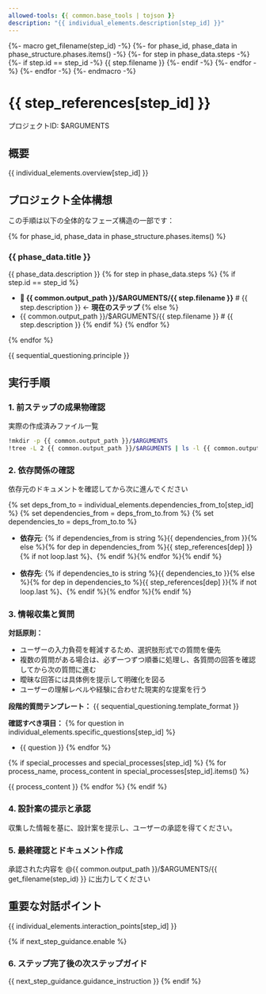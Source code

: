 ```yaml
---
allowed-tools: {{ common.base_tools | tojson }}
description: "{{ individual_elements.description[step_id] }}"
---
```


{%- macro get_filename(step_id) -%}
  {%- for phase_id, phase_data in phase_structure.phases.items() -%}
    {%- for step in phase_data.steps -%}
      {%- if step.id == step_id -%}
        {{ step.filename }}
      {%- endif -%}
    {%- endfor -%}
  {%- endfor -%}
{%- endmacro -%}

# {{ step_references[step_id] }}

プロジェクトID: $ARGUMENTS

## 概要
{{ individual_elements.overview[step_id] }}

## プロジェクト全体構想

この手順は以下の全体的なフェーズ構造の一部です：

{% for phase_id, phase_data in phase_structure.phases.items() %}
### {{ phase_data.title }}
{{ phase_data.description }}
{% for step in phase_data.steps %}
{% if step.id == step_id %}
- **🎯 {{ common.output_path }}/$ARGUMENTS/{{ step.filename }}** # {{ step.description }} ← **現在のステップ**
{% else %}
- {{ common.output_path }}/$ARGUMENTS/{{ step.filename }} # {{ step.description }}
{% endif %}
{% endfor %}

{% endfor %}

{{ sequential_questioning.principle }}

## 実行手順

### 1. 前ステップの成果物確認

実際の作成済みファイル一覧
```bash
!mkdir -p {{ common.output_path }}/$ARGUMENTS
!tree -L 2 {{ common.output_path }}/$ARGUMENTS | ls -l {{ common.output_path }}/$ARGUMENTS
```

### 2. 依存関係の確認

依存元のドキュメントを確認してから次に進んでください

{% set deps_from_to = individual_elements.dependencies_from_to[step_id] %}
{% set dependencies_from = deps_from_to.from %}
{% set dependencies_to = deps_from_to.to %}

- **依存元**: {% if dependencies_from is string %}{{ dependencies_from }}{% else %}{% for dep in dependencies_from %}{{ step_references[dep] }}{% if not loop.last %}、{% endif %}{% endfor %}{% endif %}

- **依存先**: {% if dependencies_to is string %}{{ dependencies_to }}{% else %}{% for dep in dependencies_to %}{{ step_references[dep] }}{% if not loop.last %}、{% endif %}{% endfor %}{% endif %}

### 3. 情報収集と質問

**対話原則：**
- ユーザーの入力負荷を軽減するため、選択肢形式での質問を優先
- 複数の質問がある場合は、必ず一つずつ順番に処理し、各質問の回答を確認してから次の質問に進む
- 曖昧な回答には具体例を提示して明確化を図る
- ユーザーの理解レベルや経験に合わせた現実的な提案を行う

**段階的質問テンプレート：**
{{ sequential_questioning.template_format }}

**確認すべき項目：**
{% for question in individual_elements.specific_questions[step_id] %}
- {{ question }}
{% endfor %}

{% if special_processes and special_processes[step_id] %}
{% for process_name, process_content in special_processes[step_id].items() %}

{{ process_content }}
{% endfor %}
{% endif %}

### 4. 設計案の提示と承認
収集した情報を基に、設計案を提示し、ユーザーの承認を得てください。

### 5. 最終確認とドキュメント作成

承認された内容を @{{ common.output_path }}/$ARGUMENTS/{{ get_filename(step_id) }} に出力してください

## 重要な対話ポイント
{{ individual_elements.interaction_points[step_id] }}

{% if next_step_guidance.enable %}

### 6. ステップ完了後の次ステップガイド
{{ next_step_guidance.guidance_instruction }}
{% endif %}
